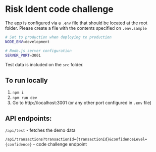 # Risk Ident code challenge

The app is configured via a `.env` file that should be located at the root folder. Please create a file with the contents specified on `.env.sample`

```bash
# Set to production when deploying to production
NODE_ENV=development

# Node.js server configuration
SERVER_PORT=3001
```

Test data is included on the `src` folder.

## To run locally
1) `npm i`
2) `npm run dev`
3) Go to http://localhost:3001 (or any other port configured in `.env` file)

## API endpoints:

`/api/test` - fetches the demo data

`/api/transactions?transactionId={transactionId}&confidenceLevel={confidence}` - code challenge endpoint
